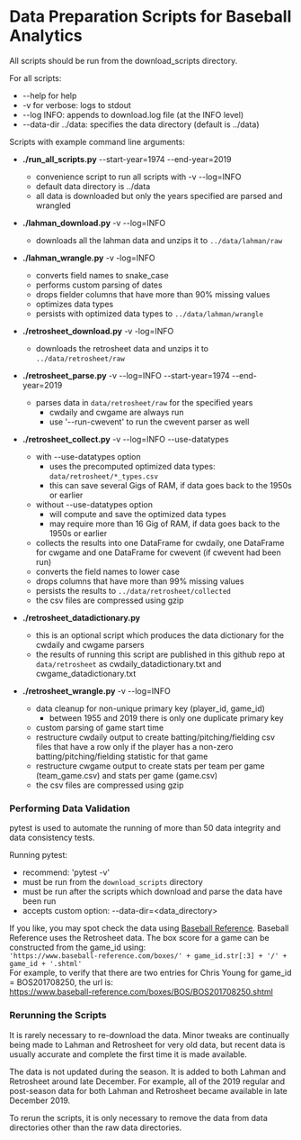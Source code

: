 # Data Preparation Scripts for Baseball Analytics

All scripts should be run from the download_scripts directory. 

For all scripts:

* --help for help
* -v for verbose: logs to stdout
* --log INFO:  appends to download.log file (at the INFO level)
* --data-dir ../data:   specifies the data directory (default is ../data)

Scripts with example command line arguments:

* **./run_all_scripts.py** --start-year=1974 --end-year=2019
  * convenience script to run all scripts with -v --log=INFO
  * default data directory is ../data
  * all data is downloaded but only the years specified are parsed and wrangled
* **./lahman_download.py** -v --log=INFO
  * downloads all the lahman data and unzips it to `../data/lahman/raw`

* **./lahman_wrangle.py** -v -log=INFO
  * converts field names to snake_case
  * performs custom parsing of dates
  * drops fielder columns that have more than 90% missing values
  * optimizes data types
  * persists with optimized data types to `../data/lahman/wrangle`
* **./retrosheet_download.py** -v -log=INFO
  * downloads the retrosheet data and unzips it to `../data/retrosheet/raw`
* **./retrosheet_parse.py** -v --log=INFO --start-year=1974 --end-year=2019
  * parses data in `data/retrosheet/raw` for the specified years
    * cwdaily and cwgame are always run
    * use '--run-cwevent' to run the cwevent parser as well
* **./retrosheet_collect.py** -v --log=INFO --use-datatypes
  * with --use-datatypes option
    * uses the precomputed optimized data types: `data/retrosheet/*_types.csv`
    * this can save several Gigs of RAM, if data goes back to the 1950s or earlier
  * without --use-datatypes option
    * will compute and save the optimized data types
    * may require more than 16 Gig of RAM, if data goes back to the 1950s or earlier
  * collects the results into one DataFrame for cwdaily, one DataFrame for cwgame and one DataFrame for cwevent (if cwevent had been run)
  * converts the field names to lower case
  * drops columns that have more than 99% missing values
  * persists the results to `../data/retrosheet/collected`
  * the csv files are compressed using gzip
* **./retrosheet_datadictionary.py**
  * this is an optional script which produces the data dictionary for the cwdaily and cwgame parsers
  * the results of running this script are published in this github repo at `data/retrosheet` as cwdaily_datadictionary.txt and cwgame_datadictionary.txt
* **./retrosheet_wrangle.py** -v --log=INFO
  *  data cleanup for non-unique primary key (player_id, game_id)
     *  between 1955 and 2019 there is only one duplicate primary key
  *  custom parsing of game start time
  *  restructure cwdaily output to create batting/pitching/fielding csv files that have a row only if the player has a non-zero batting/pitching/fielding statistic for that game
  *  restructure cwgame output to create stats per team per game (team_game.csv) and stats per game (game.csv)
  *  the csv files are compressed using gzip

### Performing Data Validation

pytest is used to automate the running of more than 50 data integrity and data consistency tests.

Running pytest:

* recommend: 'pytest -v'
* must be run from the `download_scripts` directory
* must be run after the scripts which download and parse the data have been run
* accepts custom option: --data-dir=<data_directory>

If you like, you may spot check the data using [Baseball Reference](https://www.baseball-reference.com/).  Baseball Reference uses the Retrosheet data.  The box score for a game can be constructed from the game_id using:  
 `'https://www.baseball-reference.com/boxes/' + game_id.str[:3] + '/' + game_id + '.shtml'`  
 For example, to verify that there are two entries for Chris Young for game_id = BOS201708250, the url is:  
https://www.baseball-reference.com/boxes/BOS/BOS201708250.shtml

### Rerunning the Scripts

It is rarely necessary to re-download the data.  Minor tweaks are continually being made to Lahman and Retrosheet for very old data, but recent data is usually accurate and complete the first time it is made available.

The data is not updated during the season.  It is added to both Lahman and Retrosheet around late December.  For example, all of the 2019 regular and post-season data for both Lahman and Retrosheet became available in late December 2019.

To rerun the scripts, it is only necessary to remove the data from data directories other than the raw data directories.